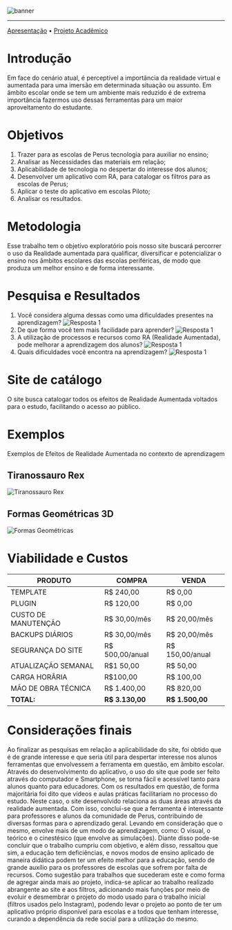 ![banner](./doc/images/banner.png)

---
[Apresentação](./doc/apresentacao.pdf) • [Projeto Acadêmico](./doc/apresentacao.pdf)

# Introdução
Em face do cenário atual, é perceptível a importância da realidade virtual e aumentada para uma imersão em determinada situação ou assunto. Em âmbito escolar onde se tem um ambiente mais reduzido é de extrema importância fazermos uso dessas ferramentas para um maior aproveitamento do estudante.

# Objetivos
1. Trazer para as escolas de Perus tecnologia para auxiliar no ensino;
2. Analisar as Necessidades das materiais em relação;
3. Aplicabilidade de tecnologia no despertar do interesse dos alunos;
4. Desenvolver um aplicativo com RA, para catalogar os filtros para as escolas de Perus;
5. Aplicar o teste do aplicativo em escolas Piloto;
6. Analisar os resultados.

# Metodologia
Esse trabalho tem o objetivo exploratório pois nosso site buscará percorrer o uso da Realidade aumentada para qualificar, diversificar e potencializar o ensino nos âmbitos escolares das escolas periféricas, de modo que produza um melhor ensino e de forma interessante.

# Pesquisa e Resultados

1. Você considera alguma dessas como uma dificuldades presentes na aprendizagem?
![Resposta 1](./doc/images/question1.png)
2. De que forma você tem mais facilidade para aprender?
![Resposta 1](./doc/images/question2.png)
3. A utilização de processos e recursos como RA (Realidade Aumentada), pode melhorar a aprendizagem dos alunos?
![Resposta 1](./doc/images/question3.png)
4. Quais dificuldades você encontra na aprendizagem?
![Resposta 1](./doc/images/question4.png)

# Site de catálogo
O site busca catalogar todos os efeitos de Realidade Aumentada voltados para o estudo, facilitando o acesso ao público.

# Exemplos
Exemplos de Efeitos de Realidade Aumentada no contexto de aprendizagem

## Tiranossauro Rex
![Tiranossauro Rex](./doc/images/exemple1.png)

## Formas Geométricas 3D
![Formas Geométricas](./doc/images/exemple2.png)

# Viabilidade e Custos

|PRODUTO|COMPRA|VENDA|
|-|-|-|
TEMPLATE|R$ 240,00|R$ 0,00
PLUGIN|R$ 120,00|R$ 0,00
CUSTO DE MANUTENÇÃO|R$ 30,00/mês|R$ 20,00/mês
BACKUPS DIÁRIOS|R$ 30,00/mês|R$ 20,00/mês
SEGURANÇA DO SITE|R$ 500,00/anual|R$ 150,00/anual
ATUALIZAÇÃO SEMANAL| R$1 50,00| R$ 50,00
CARGA HORÂRIA|R$100,00|R$ 100,00
MÃO DE OBRA TÉCNICA|R$ 1.400,00|R$ 820,00
**TOTAL:**|**R$ 3.130,00**|**R$ 1.500,00**

# Considerações finais
Ao finalizar as pesquisas em relação a aplicabilidade do site, foi obtido que é de grande
interesse e que seria útil para despertar interesse nos alunos ferramentas que envolvessem a
ferramenta em questão, em âmbito escolar.
Através do desenvolvimento do aplicativo, o uso do site que pode ser feito através do
computador e Smartphone, se torna fácil e acessível tanto para alunos quanto para educadores.
Com os resultados em questão, de forma majoritária foi dito que vídeos e aulas práticas
facilitariam no processo do estudo. Neste caso, o site desenvolvido relaciona as duas áreas
através da realidade aumentada.
Com isso, conclui-se que a ferramenta é interessante para professores e alunos da comunidade
de Perus, contribuindo de diversas formas para o aprendizado geral. Levando em consideração
que o mesmo, envolve mais de um modo de aprendizagem, como: O visual, o teórico e o
cinestésico (que envolve as simulações).
Diante disso pode-se concluir que o trabalho cumpriu com objetivo, e além disso, ressaltou que
sim, a educação tem deficiências, e novos modos de ensino aplicado de maneira didática podem
ter um efeito melhor para a educação, sendo de grande auxílio para os professores de escolas
que sofrem por falta de recursos.
Como sugestão para trabalhos que sucederam este e como forma de agregar ainda mais ao
projeto, indica-se aplicar ao trabalho realizado abrangente ao site e aos filtros, adicionando
mais funções por meio de evoluir e desmembrar o projeto do modo usado para o trabalho inicial
(filtros usados pelo Instagram), podendo levar o projeto ao ponto de ter um aplicativo próprio
disponível para escolas e a todos que tenham interesse, curando a dependência da rede social
para a utilização do mesmo.